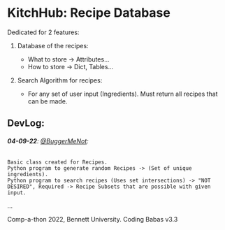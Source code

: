# KitchHub: Recipe Database
Dedicated for 2 features:
  1. Database of the recipes:
      - What to store -> Attributes...
      - How to store -> Dict, Tables...
  
  2. Search Algorithm for recipes:
      - For any set of user input (Ingredients). Must return all recipes that can be made.
      
## **DevLog**:
  ###### **04-09-22**: [@BuggerMeNot](https://github.com/Buggermenot):
    Basic class created for Recipes.
    Python program to generate random Recipes -> (Set of unique ingredients).
    Python program to search recipes (Uses set intersections) -> "NOT DESIRED", Required -> Recipe Subsets that are possible with given input.
  ...
  
Comp-a-thon 2022, Bennett University. Coding Babas v3.3
